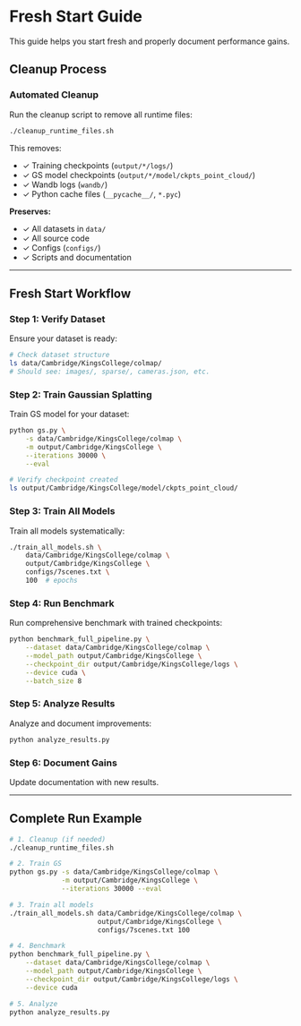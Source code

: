 # Fresh Start Guide

This guide helps you start fresh and properly document performance gains.

## Cleanup Process

### Automated Cleanup

Run the cleanup script to remove all runtime files:

```bash
./cleanup_runtime_files.sh
```

This removes:
- ✓ Training checkpoints (`output/*/logs/`)
- ✓ GS model checkpoints (`output/*/model/ckpts_point_cloud/`)
- ✓ Wandb logs (`wandb/`)
- ✓ Python cache files (`__pycache__/`, `*.pyc`)

**Preserves:**
- ✓ All datasets in `data/`
- ✓ All source code
- ✓ Configs (`configs/`)
- ✓ Scripts and documentation

---

## Fresh Start Workflow

### Step 1: Verify Dataset

Ensure your dataset is ready:

```bash
# Check dataset structure
ls data/Cambridge/KingsCollege/colmap/
# Should see: images/, sparse/, cameras.json, etc.
```

### Step 2: Train Gaussian Splatting

Train GS model for your dataset:

```bash
python gs.py \
    -s data/Cambridge/KingsCollege/colmap \
    -m output/Cambridge/KingsCollege \
    --iterations 30000 \
    --eval

# Verify checkpoint created
ls output/Cambridge/KingsCollege/model/ckpts_point_cloud/
```

### Step 3: Train All Models

Train all models systematically:

```bash
./train_all_models.sh \
    data/Cambridge/KingsCollege/colmap \
    output/Cambridge/KingsCollege \
    configs/7scenes.txt \
    100  # epochs
```

### Step 4: Run Benchmark

Run comprehensive benchmark with trained checkpoints:

```bash
python benchmark_full_pipeline.py \
    --dataset data/Cambridge/KingsCollege/colmap \
    --model_path output/Cambridge/KingsCollege \
    --checkpoint_dir output/Cambridge/KingsCollege/logs \
    --device cuda \
    --batch_size 8
```

### Step 5: Analyze Results

Analyze and document improvements:

```bash
python analyze_results.py
```

### Step 6: Document Gains

Update documentation with new results.

---

## Complete Run Example

```bash
# 1. Cleanup (if needed)
./cleanup_runtime_files.sh

# 2. Train GS
python gs.py -s data/Cambridge/KingsCollege/colmap \
             -m output/Cambridge/KingsCollege \
             --iterations 30000 --eval

# 3. Train all models
./train_all_models.sh data/Cambridge/KingsCollege/colmap \
                      output/Cambridge/KingsCollege \
                      configs/7scenes.txt 100

# 4. Benchmark
python benchmark_full_pipeline.py \
    --dataset data/Cambridge/KingsCollege/colmap \
    --model_path output/Cambridge/KingsCollege \
    --checkpoint_dir output/Cambridge/KingsCollege/logs \
    --device cuda

# 5. Analyze
python analyze_results.py
```


